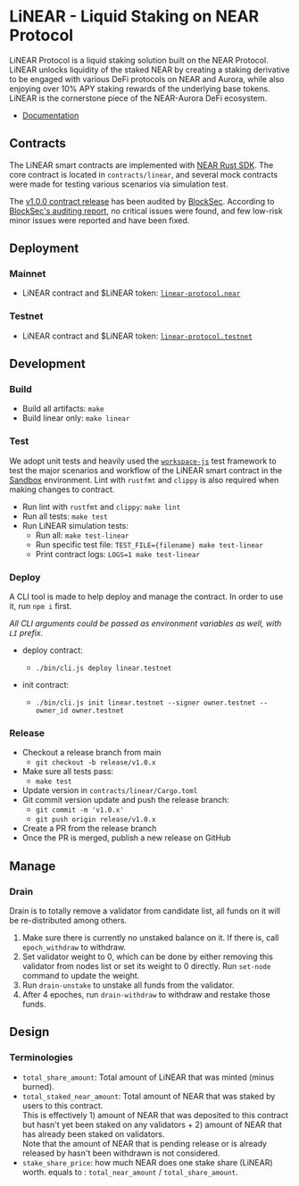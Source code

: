 # LiNEAR - Liquid Staking on NEAR Protocol

LiNEAR Protocol is a liquid staking solution built on the NEAR Protocol. LiNEAR unlocks liquidity of the staked NEAR by creating a staking derivative to be engaged with various DeFi protocols on NEAR and Aurora, while also enjoying over 10% APY staking rewards of the underlying base tokens. LiNEAR is the cornerstone piece of the NEAR-Aurora DeFi ecosystem.

- [Documentation](https://docs.linearprotocol.org/)

## Contracts

The LiNEAR smart contracts are implemented with [NEAR Rust SDK](https://near-sdk.io/). The core contract is located in `contracts/linear`, and several mock contracts were made for testing various scenarios via simulation test.

The [v1.0.0 contract release](https://github.com/linear-protocol/LiNEAR/releases/tag/v1.0.0) has been audited by [BlockSec](https://www.blocksecteam.com/). According to [BlockSec's auditing report](https://github.com/linear-protocol/audits/blob/main/BlockSec%20-%20Security%20Audit%20Report%20for%20LiNEAR%20-%20202204.pdf), no critical issues were found, and few low-risk minor issues were reported and have been fixed.

## Deployment

### Mainnet

- LiNEAR contract and $LiNEAR token: [`linear-protocol.near`](https://explorer.near.org/accounts/linear-protocol.near)

### Testnet

- LiNEAR contract and $LiNEAR token: [`linear-protocol.testnet`](https://explorer.testnet.near.org/accounts/linear-protocol.testnet)


## Development


### Build
- Build all artifacts: `make`
- Build linear only: `make linear`

### Test

We adopt unit tests and heavily used the [`workspace-js`](https://github.com/near/workspaces-js) test framework to test the major scenarios and workflow of the LiNEAR smart contract in the [Sandbox](https://docs.near.org/docs/develop/contracts/sandbox) environment. Lint with `rustfmt` and `clippy` is also required when making changes to contract.

- Run lint with `rustfmt` and `clippy`: `make lint`
- Run all tests: `make test`
- Run LiNEAR simulation tests:
  - Run all: `make test-linear`
  - Run specific test file: `TEST_FILE={filename} make test-linear`
  - Print contract logs: `LOGS=1 make test-linear`

### Deploy

A CLI tool is made to help deploy and manage the contract.
In order to use it, run `npm i` first.        

*All CLI arguments could be passed as environment variables as well, with `LI` prefix.*

- deploy contract:
  - `./bin/cli.js deploy linear.testnet`

- init contract:
  - `./bin/cli.js init linear.testnet --signer owner.testnet --owner_id owner.testnet`

### Release

- Checkout a release branch from main
  - `git checkout -b release/v1.0.x`
- Make sure all tests pass:
  - `make test`
- Update version in `contracts/linear/Cargo.toml`
- Git commit version update and push the release branch:
  - `git commit -m 'v1.0.x'`
  - `git push origin release/v1.0.x`
- Create a PR from the release branch
- Once the PR is merged, publish a new release on GitHub


## Manage
### Drain
Drain is to totally remove a validator from candidate list, all funds on it will be re-distributed
among others.

1. Make sure there is currently no unstaked balance on it. If there is, call `epoch_withdraw` to withdraw.
2. Set validator weight to 0, which can be done by either removing this validator from nodes list or set its weight to 0 directly. Run `set-node` command to update the weight.
3. Run `drain-unstake` to unstake all funds from the validator.
4. After 4 epoches, run `drain-withdraw` to withdraw and restake those funds.

## Design

### Terminologies
- `total_share_amount`: Total amount of LiNEAR that was minted (minus burned).
- `total_staked_near_amount`: Total amount of NEAR that was staked by users to this contract.     
  This is effectively 1) amount of NEAR that was deposited to this contract but hasn't yet been staked on any validators + 2) amount of NEAR that has already been staked on validators.    
  Note that the amount of NEAR that is pending release or is already released by hasn't been withdrawn is not considered.
- `stake_share_price`: how much NEAR does one stake share (LiNEAR) worth. equals to : `total_near_amount` / `total_share_amount`.
